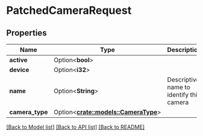 # PatchedCameraRequest

## Properties

Name | Type | Description | Notes
------------ | ------------- | ------------- | -------------
**active** | Option<**bool**> |  | [optional]
**device** | Option<**i32**> |  | [optional]
**name** | Option<**String**> | Descriptive name to identify this camera | [optional][default to Raspberry Pi Cam]
**camera_type** | Option<[**crate::models::CameraType**](CameraType.md)> |  | [optional]

[[Back to Model list]](../README.md#documentation-for-models) [[Back to API list]](../README.md#documentation-for-api-endpoints) [[Back to README]](../README.md)


